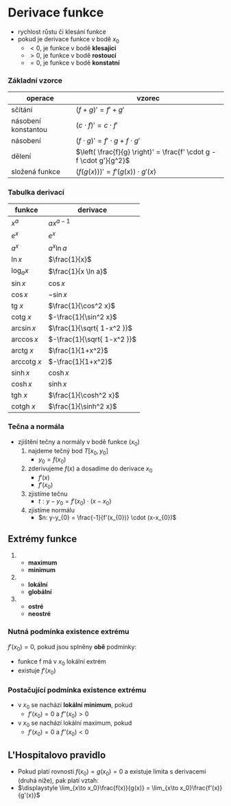 # Derivace funkce

- rychlost růstu či klesání funkce
- pokud je derivace funkce v bodě $x_0$
	- $< 0$, je funkce v bodě **klesající**
	- $> 0$, je funkce v bodě **rostoucí**
	- $= 0$, je funkce v bodě **konstatní**

### Základní vzorce

| operace             | vzorec                                                              |
| ------------------- | ------------------------------------------------------------------- |
| sčítání             | $(f+g)' = f' + g'$                                                  |
| násobení konstantou | $(c \cdot f)' = c \cdot f'$                                         |
| násobení            | $(f \cdot g)' = f' \cdot g + f \cdot g'$                            |
| dělení              | $\left( \frac{f}{g} \right)' = \frac{f' \cdot g - f \cdot g'}{g^2}$ |
| složená funkce      | $(f(g(x)))'=f'(g(x))\cdot g'(x)$                                    |

### Tabulka derivací

| funkce              | derivace                    |
| ------------------- | --------------------------- |
| $x^a$               | $ax^{a-1}$                  |
| $e^x$               | $e^x$                       |
| $a^x$               | $a^x \ln a$                 |
| $\ln x$             | $\frac{1}{x}$               |
| $\log_{a} x$        | $\frac{1}{x \ln a}$         |
| $\sin x$            | $\cos x$                    |
| $\cos x$            | $-\sin x$                   |
| $\text{tg } x$      | $\frac{1}{\cos^2 x}$        |
| $\text{cotg } x$    | $-\frac{1}{\sin^2 x}$       |
| $\arcsin x$         | $\frac{1}{\sqrt{ 1-x^2 }}$  |
| $\arccos x$         | $-\frac{1}{\sqrt{ 1-x^2 }}$ |
| $\text{arctg } x$   | $\frac{1}{1+x^2}$           |
| $\text{arccotg } x$ | $-\frac{1}{1+x^2}$          |
| $\sinh x$           | $\cosh x$                   |
| $\cosh x$           | $\sinh x$                   |
| $\text{tgh } x$     | $\frac{1}{\cosh^2 x}$       |
| $\text{cotgh } x$   | $\frac{1}{\sinh^2 x}$       |

### Tečna a normála

- zjištění tečny a normály v bodě funkce ($x_{0}$)
	1. najdeme tečný bod $T[x_{0}, y_{0}]$
		- $y_{0} = f(x_{0})$
	2. zderivujeme $f(x)$ a dosadíme do derivace $x_{0}$
		- $f'(x)$
		- $f'(x_{0})$
	3. zjistíme tečnu
		- $t: y-y_{0} = f'(x_{0}) \cdot (x-x_{0})$
	4. zjistíme normálu
		- $n: y-y_{0} = \frac{-1}{f'(x_{0})} \cdot (x-x_{0})$

## Extrémy funkce

1.
	- **maximum**
	- **minimum**
2.
	- **lokální**
	- **globální**
3.
	- **ostré**
	- **neostré**

### Nutná podmínka existence extrému

$f'(x_{0}) = 0$, pokud jsou splněny **obě** podmínky:
- funkce f má v $x_{0}$ lokální extrém
- existuje $f'(x_{0})$

### Postačující podmínka existence extrému

- v $x_0$ se nachází **lokální minimum**, pokud
	- $f'(x_0) = 0$ a $f''(x_{0}) > 0$
- v $x_{0}$ se nachází lokální maximum, pokud
	- $f'(x_0) = 0$ a $f''(x_{0}) < 0$

## L'Hospitalovo pravidlo

- Pokud platí rovnosti $f(x_0) = g(x_0) = 0$ a existuje limita s derivacemi (druhá níže), pak platí vztah:
- $\displaystyle \lim_{x\to x_0}\frac{f(x)}{g(x)} = \lim_{x\to x_0}\frac{f'(x)}{g'(x)}$
